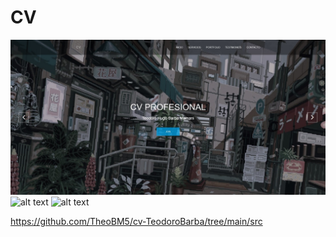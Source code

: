 # CV

![alt text](https://github.com/TheoBM5/cv-TeodoroBarba/blob/main/src/img1.jpg)
![alt text](https://github.com/TheoBM5/cv-TeodoroBarba/edit/main/src/img2.png?raw=true)
![alt text](https://github.com/TheoBM5/cv-TeodoroBarba/tree/main/src/img3.png?raw=true)

https://github.com/TheoBM5/cv-TeodoroBarba/tree/main/src
